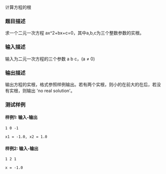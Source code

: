 计算方程的根

### 题目描述

求一个二元一次方程 ax^2+bx+c=0，其中a,b,c为三个整数参数的实根。

### 输入描述

输入为二元一次方程的三个参数 a b c，(a ≠ 0)

### 输出描述

输出方程的实根，格式参照样例输出。若有两个实根，则小的在前大的在后，若没有实根，则输出 'no real solution'。

### 测试样例

#### 样例1: 输入-输出

```
1 0 -1
```

```
x1 = -1.0, x2 = 1.0
```

#### 样例2: 输入-输出

```
1 2 1
```

```
x = -1.0
```

